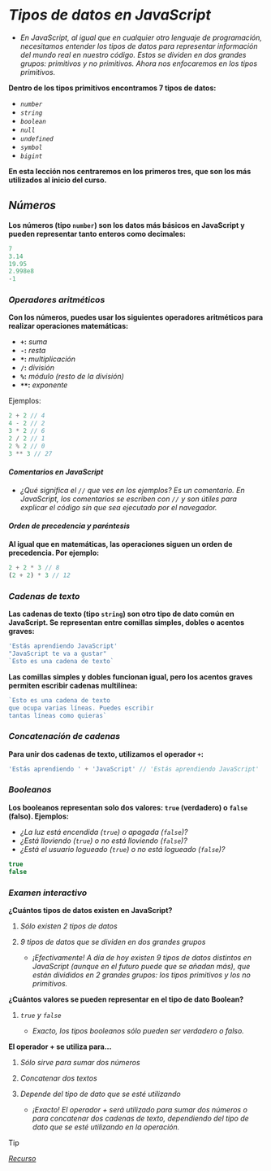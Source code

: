 <!-- Autor: Daniel Benjamin Perez Morales -->
<!-- GitHub: https://github.com/DanielBenjaminPerezMoralesDev13 -->
<!-- Gitlab: https://gitlab.com/DanielBenjaminPerezMoralesDev13 -->
<!-- Correo electrónico: danielperezdev@proton.me -->

# ***Tipos de datos en JavaScript***

- *En JavaScript, al igual que en cualquier otro lenguaje de programación, necesitamos entender los tipos de datos para representar información del mundo real en nuestro código. Estos se dividen en dos grandes grupos: primitivos y no primitivos. Ahora nos enfocaremos en los tipos primitivos.*

**Dentro de los tipos primitivos encontramos 7 tipos de datos:**

- *`number`*
- *`string`*
- *`boolean`*
- *`null`*
- *`undefined`*
- *`symbol`*
- *`bigint`*

**En esta lección nos centraremos en los primeros tres, que son los más utilizados al inicio del curso.**

## ***Números***

**Los números (tipo `number`) son los datos más básicos en JavaScript y pueden representar tanto enteros como decimales:**

```javascript
7
3.14
19.95
2.998e8
-1
```

### ***Operadores aritméticos***

**Con los números, puedes usar los siguientes operadores aritméticos para realizar operaciones matemáticas:**

- **`+`:** *suma*
- **`-`:** *resta*
- **`*`:** *multiplicación*
- **`/`:** *división*
- **`%`:** *módulo (resto de la división)*
- **`**`:** *exponente*

Ejemplos:

```javascript
2 + 2 // 4
4 - 2 // 2
3 * 2 // 6
2 / 2 // 1
2 % 2 // 0
3 ** 3 // 27
```

#### ***Comentarios en JavaScript***

- *¿Qué significa el `//` que ves en los ejemplos? Es un comentario. En JavaScript, los comentarios se escriben con `//` y son útiles para explicar el código sin que sea ejecutado por el navegador.*

#### ***Orden de precedencia y paréntesis***

**Al igual que en matemáticas, las operaciones siguen un orden de precedencia. Por ejemplo:**

```javascript
2 + 2 * 3 // 8
(2 + 2) * 3 // 12
```

### ***Cadenas de texto***

**Las cadenas de texto (tipo `string`) son otro tipo de dato común en JavaScript. Se representan entre comillas simples, dobles o acentos graves:**

```javascript
'Estás aprendiendo JavaScript'
"JavaScript te va a gustar"
`Esto es una cadena de texto`
```

**Las comillas simples y dobles funcionan igual, pero los acentos graves permiten escribir cadenas multilínea:**

```javascript
`Esto es una cadena de texto
que ocupa varias líneas. Puedes escribir
tantas líneas como quieras`
```

### ***Concatenación de cadenas***

**Para unir dos cadenas de texto, utilizamos el operador `+`:**

```javascript
'Estás aprendiendo ' + 'JavaScript' // 'Estás aprendiendo JavaScript'
```

### ***Booleanos***

**Los booleanos representan solo dos valores: `true` (verdadero) o `false` (falso). Ejemplos:**

- *¿La luz está encendida (`true`) o apagada (`false`)?*
- *¿Está lloviendo (`true`) o no está lloviendo (`false`)?*
- *¿Está el usuario logueado (`true`) o no está logueado (`false`)?*

```javascript
true
false
```

### ***Examen interactivo***

**¿Cuántos tipos de datos existen en JavaScript?**

1. *Sólo existen 2 tipos de datos*
2. *9 tipos de datos que se dividen en dos grandes grupos*

    - *¡Efectivamente! A día de hoy existen 9 tipos de datos distintos en JavaScript (aunque en el futuro puede que se añadan más), que están divididos en 2 grandes grupos: los tipos primitivos y los no primitivos.*

**¿Cuántos valores se pueden representar en el tipo de dato Boolean?**

1. *`true` y `false`*

    - *Exacto, los tipos booleanos sólo pueden ser verdadero o falso.*

**El operador + se utiliza para...**

1. *Sólo sirve para sumar dos números*
2. *Concatenar dos textos*
3. *Depende del tipo de dato que se esté utilizando*

    - *¡Exacto! El operador + será utilizado para sumar dos números o para concatenar dos cadenas de texto, dependiendo del tipo de dato que se esté utilizando en la operación.*

> [!TIP]
> *[Recurso](https://www.aprendejavascript.dev/clase/introduccion/tipos-de-datos "https://www.aprendejavascript.dev/clase/introduccion/tipos-de-datos")*
